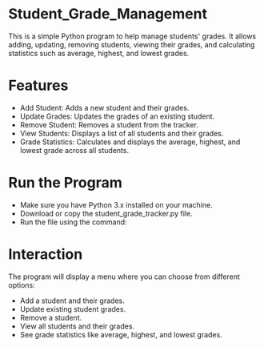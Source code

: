 # Student_Grade_Management

This is a simple Python program to help manage students' grades. It allows adding, updating, removing students, viewing their grades, and calculating statistics such as average, highest, and lowest grades.

# Features

- Add Student: Adds a new student and their grades.
- Update Grades: Updates the grades of an existing student.
- Remove Student: Removes a student from the tracker.
- View Students: Displays a list of all students and their grades.
- Grade Statistics: Calculates and displays the average, highest, and lowest grade across all students.

# Run the Program

- Make sure you have Python 3.x installed on your machine.
- Download or copy the student_grade_tracker.py file.
- Run the file using the command:

# Interaction

The program will display a menu where you can choose from different options:

- Add a student and their grades.
- Update existing student grades.
- Remove a student.
- View all students and their grades.
- See grade statistics like average, highest, and lowest grades.
